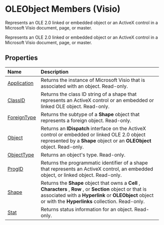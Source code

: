 
# OLEObject Members (Visio)
Represents an OLE 2.0 linked or embedded object or an ActiveX control in a Microsoft Visio document, page, or master.

Represents an OLE 2.0 linked or embedded object or an ActiveX control in a Microsoft Visio document, page, or master.


## Properties



|**Name**|**Description**|
|:-----|:-----|
|[Application](402c270d-445d-a067-00cf-5f809eb23e01.md)|Returns the instance of Microsoft Visio that is associated with an object. Read-only.|
|[ClassID](9241135d-6c02-046b-02b4-f8d4b308878d.md)|Returns the class ID string of a shape that represents an ActiveX control or an embedded or linked OLE object. Read-only.|
|[ForeignType](efbbf903-12ba-e269-bb86-eb4ecc99e190.md)|Returns the subtype of a  **Shape** object that represents a foreign object. Read-only.|
|[Object](802c5651-96d0-511b-a403-7e43019bb051.md)|Returns an  **IDispatch** interface on the ActiveX control or embedded or linked OLE 2.0 object represented by a **Shape** object or an **OLEObject** object. Read-only.|
|[ObjectType](8e0df870-1fd1-2470-aecd-4ec567246ee8.md)|Returns an object's type. Read-only.|
|[ProgID](694ae7e0-7bde-e3a2-8b04-21eae69c135a.md)|Returns the programmatic identifier of a shape that represents an ActiveX control, an embedded object, or linked object. Read-only.|
|[Shape](e86e5aa0-3cfb-140b-1584-1af7f91ec17c.md)|Returns the  **Shape** object that owns a **Cell** , **Characters** , **Row** , or **Section** object or that is associated with a **Hyperlink** or **OLEObject** object or with the **Hyperlinks** collection. Read-only.|
|[Stat](85860766-5b12-2604-2e16-01396da99d65.md)|Returns status information for an object. Read-only.|
